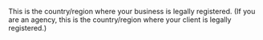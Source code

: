 This is the country/region where your business is legally registered. (If you are an agency, this is the country/region where your client is legally registered.)

